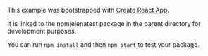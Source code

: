 This example was bootstrapped with [Create React App](https://github.com/facebook/create-react-app).

It is linked to the npmjelenatest package in the parent directory for development purposes.

You can run `npm install` and then `npm start` to test your package.
